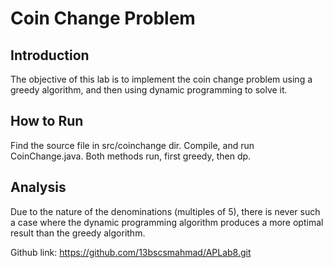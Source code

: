 Coin Change Problem
===================

Introduction
------------

The objective of this lab is to implement the coin change problem using a greedy algorithm, and then using dynamic programming to solve it.

How to Run
----------

Find the source file in src/coinchange dir. Compile, and run CoinChange.java.
Both methods run, first greedy, then dp.



Analysis
--------

Due to the nature of the denominations (multiples of 5), there is never such a case where the dynamic programming algorithm produces
a more optimal result than the greedy algorithm.

Github link: https://github.com/13bscsmahmad/APLab8.git